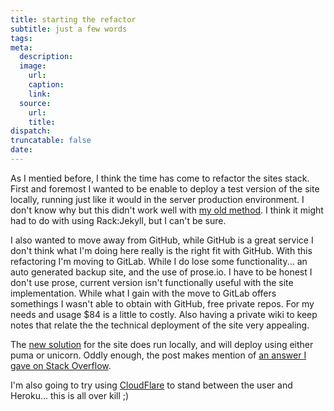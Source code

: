 ```yaml
---
title: starting the refactor
subtitle: just a few words
tags:  
meta:
  description:
  image:
    url:
    caption:
    link:
  source:
    url:
    title:
dispatch:
truncatable: false
date:
---
```


As I mentied before, I think the time has come to refactor the sites stack. First and foremost I wanted to be enable to deploy a test version of the site locally, running just like it would in the server production environment. I don't know why but this didn't work well with [my old method][oldMethod]. I think it might had to do with using Rack:Jekyll, but I can't be sure.

I also wanted to move away from GitHub, while GitHub is a great service I don't think what I'm doing here really is the right fit with GitHub. With this refactoring I'm moving to GitLab. While I do lose some functionality... an auto generated backup site, and the use of prose.io. I have to be honest I don't use prose, current version isn't functionally useful with the site implementation. While what I gain with the move to GitLab offers somethings I wasn't able to obtain with GitHub, free private repos. For my needs and usage $84 is a little to costly. Also having a private wiki to keep notes that relate the the technical deployment of the site very appealing.

The [new solution][newMethod] for the site does run locally, and will deploy using either puma or unicorn. Oddly enough, the post makes mention of [an answer I gave on Stack Overflow][mention].

I'm also going to try using [CloudFlare][cloudFlare] to stand between the user and Heroku... this is all over kill ;)

[oldMethod]: http://jonasforsberg.se/2012/07/22/jekyll-heroku-unicorn "Jekyll + Heroku + Unicorn = Blazing fast blogging"
[newMethod]: http://jbhannah.net/blog/2013/01/16/jekyll-on-heroku-without-rack-jekyll-or-custom-buildpacks.html "Jekyll on Heroku without Rack::Jekyll or custom buildpacks"
[mention]: /2012/09/04/giving-back
[cloudFlare]: https://www.cloudflare.com
